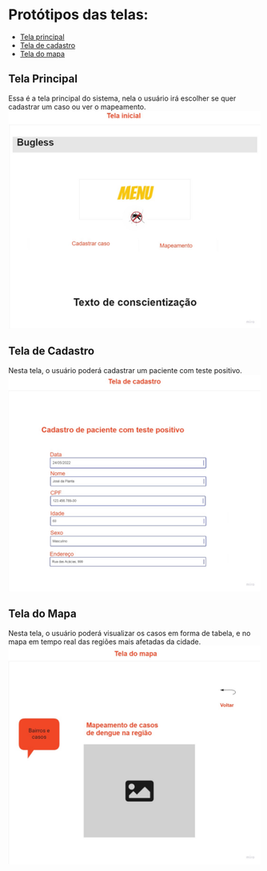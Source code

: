 # Protótipos das telas:

* [Tela principal](#tela-principal)
* [Tela de cadastro](#tela-de-cadastro)
* [Tela do mapa](#tela-do-mapa)

## Tela Principal
Essa é a tela principal do sistema, nela o usuário irá escolher se quer cadastrar um caso ou ver o mapeamento. 
![image](https://github.com/more-devs-2-blu/bugless/blob/main/docs/prototipa%C3%A7%C3%A3o/tela_inicial.jpg)

## Tela de Cadastro
Nesta tela, o usuário poderá cadastrar um paciente com teste positivo.
![Image](https://github.com/more-devs-2-blu/bugless/blob/main/docs/prototipa%C3%A7%C3%A3o/tela_cadastro.jpg)

## Tela do Mapa
Nesta tela, o usuário poderá visualizar os casos em forma de tabela, e no mapa em tempo real das regiões mais afetadas da cidade.
![Image](https://github.com/more-devs-2-blu/bugless/blob/main/docs/prototipa%C3%A7%C3%A3o/tela_mapa.jpg)
